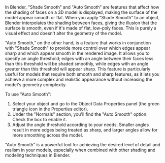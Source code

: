 In Blender, "Shade Smooth" and "Auto Smooth" are features that affect how the shading of faces on a 3D model is displayed, making the surface of the model appear smooth or flat. When you apply "Shade Smooth" to an object, Blender interpolates the shading between faces, giving the illusion that the surface is smooth, even if it's made of flat, low-poly faces. This is purely a visual effect and doesn't alter the geometry of the model.

"Auto Smooth," on the other hand, is a feature that works in conjunction with "Shade Smooth" to provide more control over which edges appear sharp and which appear smooth in the rendered image. It allows you to specify an angle threshold; edges with an angle between their faces less than this threshold will be shaded smoothly, while edges with an angle greater than this threshold will appear sharp. This feature is particularly useful for models that require both smooth and sharp features, as it lets you achieve a more complex and realistic appearance without increasing the model's geometry complexity.

To use "Auto Smooth":
1. Select your object and go to the Object Data Properties panel (the green triangle icon in the Properties editor).
2. Under the "Normals" section, you'll find the "Auto Smooth" option. Check the box to enable it.
3. Adjust the angle threshold according to your needs. Smaller angles result in more edges being treated as sharp, and larger angles allow for more smoothing across the model.

"Auto Smooth" is a powerful tool for achieving the desired level of detail and realism in your models, especially when combined with other shading and modeling techniques in Blender.